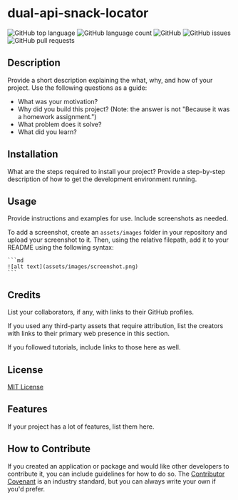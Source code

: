 # dual-api-snack-locator

![GitHub top language](https://img.shields.io/github/languages/top/antced/dual-api-snack-locator?color=%237aa2f7&logo=JavaScript&logoColor=%237aa2f7)
![GitHub language count](https://img.shields.io/github/languages/count/antced/dual-api-snack-locator?color=%237aa2f7)
![GitHub](https://img.shields.io/github/license/antced/dual-api-snack-locator?color=%237aa2f7)
![GitHub issues](https://img.shields.io/github/issues/antced/dual-api-snack-locator?color=%237aa2f7)
![GitHub pull requests](https://img.shields.io/github/issues-pr/antced/dual-api-snack-locator?color=%237aa2f7)

## Description

Provide a short description explaining the what, why, and how of your project. Use the following questions as a guide:

- What was your motivation?
- Why did you build this project? (Note: the answer is not "Because it was a homework assignment.")
- What problem does it solve?
- What did you learn?

## Installation

What are the steps required to install your project? Provide a step-by-step description of how to get the development environment running.

## Usage

Provide instructions and examples for use. Include screenshots as needed.

To add a screenshot, create an `assets/images` folder in your repository and upload your screenshot to it. Then, using the relative filepath, add it to your README using the following syntax:

    ```md
    ![alt text](assets/images/screenshot.png)
    ```

## Credits

List your collaborators, if any, with links to their GitHub profiles.

If you used any third-party assets that require attribution, list the creators with links to their primary web presence in this section.

If you followed tutorials, include links to those here as well.

## License

[MIT License](./license)

## Features

If your project has a lot of features, list them here.

## How to Contribute

If you created an application or package and would like other developers to contribute it, you can include guidelines for how to do so. The [Contributor Covenant](https://www.contributor-covenant.org/) is an industry standard, but you can always write your own if you'd prefer.
